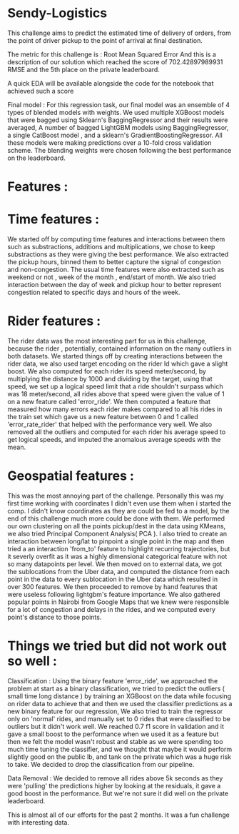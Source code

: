 # Sendy-Logistics


This challenge aims to predict the estimated time of delivery of orders, from the point of driver pickup to the point of arrival at final destination.

The metric for this challenge is : Root Mean Squared Error
And this is a description of our solution which reached the score of 702.42897989931 RMSE and the 5th place on the private leaderboard.

A quick EDA will be available alongside the code for the notebook that achieved such a score

Final model : For this regression task, our final model was an ensemble of 4 types of blended models with weights. We used multiple XGBoost models that were bagged using Sklearn's BaggingRegressor and their results were averaged, A number of bagged LightGBM models using BaggingRegressor, a single CatBoost model , and a sklearn's GradientBoostingRegressor. All these models were making predictions over a 10-fold cross validation scheme. The blending weights were chosen following the best performance on the leaderboard.

# Features :
# Time features :

We started off by computing time features and interactions between them such as substractions, additions and multiplications, we chose to keep substractions as they were giving the best performance. We also extracted the pickup hours, binned them to better capture the signal of congestion and non-congestion. The usual time features were also extracted such as weekend or not , week of the month , end/start of month. We also tried interaction between the day of week and pickup hour to better represent congestion related to specific days and hours of the week.

# Rider features :

The rider data was the most interesting part for us in this challenge, because the rider , potentially, contained information on the many outliers in both datasets. We started things off by creating interactions between the rider data, we also used target encoding on the rider Id which gave a slight boost. We also computed for each rider its speed meter/second, by multiplying the distance by 1000 and dividing by the target, using that speed, we set up a logical speed limit that a ride shouldn't surpass which was 18 meter/second, all rides above that speed were given the value of 1 on a new feature called 'error_ride'. We then computed a feature that measured how many errors each rider makes compared to all his rides in the train set which gave us a new feature between 0 and 1 called 'error_rate_rider' that helped with the performance very well. We also removed all the outliers and computed for each rider his average speed to get logical speeds, and imputed the anomalous average speeds with the mean.

# Geospatial features :

This was the most annoying part of the challenge. Personally this was my first time working with coordinates I didn't even use them when i started the comp. I didn't know coordinates as they are could be fed to a model, by the end of this challenge much more could be done with them. We performed our own clustering on all the points pickup/dest in the data using KMeans, we also tried Principal Component Analysis( PCA ). I also tried to create an interaction between long/lat to pinpoint a single point in the map and then tried a an interaction 'from_to' feature to highlight recurring trajectories, but it severly overfit as it was a highly dimensional categorical feature with not so many datapoints per level. We then moved on to external data, we got the sublocations from the Uber data, and computed the distance from each point in the data to every sublocation in the Uber data which resulted in over 300 features. We then proceeded to remove by hand features that were useless following lightgbm's feature importance. We also gathered popular points in Nairobi from Google Maps that we knew were responsible for a lot of congestion and delays in the rides, and we computed every point's distance to those points.

# Things we tried but did not work out so well :
Classification : Using the binary feature 'error_ride', we approached the problem at start as a binary classification, we tried to predict the outliers ( small time long distance ) by training an XGBoost on the data while focusing on rider data to achieve that and then we used the classifier predictions as a new binary feature for our regression, We also tried to train the regressor only on 'normal' rides, and manually set to 0 rides that were classified to be outliers but it didn't work well. We reached 0.7 f1 score in validation and it gave a small boost to the performance when we used it as a feature but then we felt the model wasn't robust and stable as we were spending too much time tuning the classifier, and we thought that maybe it would perform slightly good on the public lb, and tank on the private which was a huge risk to take. We decided to drop the classification from our pipeline.

Data Removal : We decided to remove all rides above 5k seconds as they were 'pulling' the predictions higher by looking at the residuals, it gave a good boost in the performance. But we're not sure it did well on the private leaderboard.

This is almost all of our efforts for the past 2 months. It was a fun challenge with interesting data.
